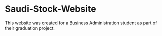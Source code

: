 # Saudi-Stock-Website
This website was created for a Business Administration student as part of their graduation project.
